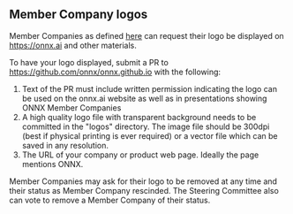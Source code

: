## Member Company logos

Member Companies as defined [here](readme.md#community-roles) can request their logo be displayed on https://onnx.ai and other materials.

To have your logo displayed, submit a PR to https://github.com/onnx/onnx.github.io with the following:
1. Text of the PR must include written permission indicating the logo can be used on the onnx.ai website as well as in presentations showing ONNX Member Companies
2. A high quality logo file with transparent background needs to be committed in the "logos" directory. The image file should be 300dpi (best if physical printing is ever required) or a vector file which can be saved in any resolution.
3. The URL of your company or product web page. Ideally the page mentions ONNX.

Member Companies may ask for their logo to be removed at any time and their status as Member Company rescinded. The Steering Committee also can vote to remove a Member Company of their status.
